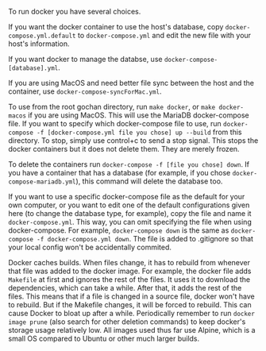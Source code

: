 To run docker you have several choices.

If you want the docker container to use the host's database, copy `docker-compose.yml.default` to `docker-compose.yml` and edit the new file with your host's information.

If you want docker to manage the databse, use `docker-compose-[database].yml`.

If you are using MacOS and need better file sync between the host and the container, use `docker-compose-syncForMac.yml`.

To use from the root gochan directory, run `make docker`, or `make docker-macos` if you are using MacOS. This will use the MariaDB docker-compose file. If you want to specify which docker-compose file to use, run `docker-compose -f [docker-compose.yml file you chose] up --build` from this directory. To stop, simply use control+c to send a stop signal. This stops the docker containers but it does not delete them. They are merely frozen.

To delete the containers run `docker-compose -f [file you chose] down`. If you have a container that has a database (for example, if you chose `docker-compose-mariadb.yml`), this command will delete the database too.

If you want to use a specific docker-compose file as the default for your own computer, or you want to edit one of the default configurations given here (to change the database type, for example), copy the file and name it `docker-compose.yml`. This way, you can omit specifying the file when using docker-compose. For example, `docker-compose down` is the same as `docker-compose -f docker-compose.yml down`. The file is added to .gitignore so that your local config won't be accidentally commited.

Docker caches builds. When files change, it has to rebuild from whenever that file was added to the docker image. For example, the docker file adds `Makefile` at first and ignores the rest of the files. It uses it to download the dependencies, which can take a while. After that, it adds the rest of the files. This means that if a file is changed in a source file, docker won't have to rebuild. But if the Makefile changes, it will be forced to rebuild. This can cause Docker to bloat up after a while. Periodically remember to run `docker image prune` (also search for other deletion commands) to keep docker's storage usage relatively low. All images used thus far use Alpine, which is a small OS compared to Ubuntu or other much larger builds.
